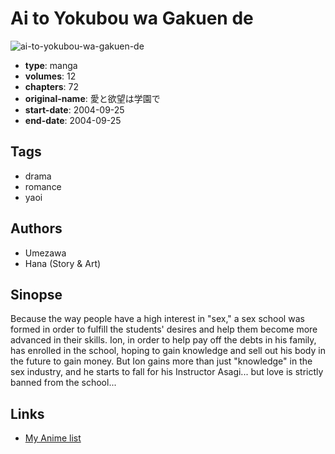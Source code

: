 # Ai to Yokubou wa Gakuen de

![ai-to-yokubou-wa-gakuen-de](https://cdn.myanimelist.net/images/manga/3/1223.jpg)

-   **type**: manga
-   **volumes**: 12
-   **chapters**: 72
-   **original-name**: 愛と欲望は学園で
-   **start-date**: 2004-09-25
-   **end-date**: 2004-09-25

## Tags

-   drama
-   romance
-   yaoi

## Authors

-   Umezawa
-   Hana (Story & Art)

## Sinopse

Because the way people have a high interest in "sex," a sex school was formed in order to fulfill the students' desires and help them become more advanced in their skills. Ion, in order to help pay off the debts in his family, has enrolled in the school, hoping to gain knowledge and sell out his body in the future to gain money. But Ion gains more than just "knowledge" in the sex industry, and he starts to fall for his Instructor Asagi... but love is strictly banned from the school...

## Links

-   [My Anime list](https://myanimelist.net/manga/1379/Ai_to_Yokubou_wa_Gakuen_de)
